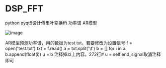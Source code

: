 # DSP_FFT
python pyqt5设计傅里叶变换fft 功率谱 AR模型

![image](https://user-images.githubusercontent.com/81954499/197120713-4e56a0de-2416-4e56-9d64-39f9f49eecd3.png)


AR模型预测功率谱，用的数据为test.txt，若要修改为设置信号
f = open('test.txt')
        txt = f.read()
        a = txt.split('\t')
        b = []
        for i in a:
            b.append(float(i))
        u = b
   注释掉以上内容。272行# u = self.end_signal取消注释即可
